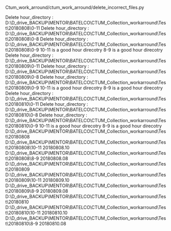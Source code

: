 Ctum_work_arround/ctum_work_arround/delete_incorrect_files.py

Delete hour_directory : D:\D_drive_BACKUP\MENTOR\BATELCO\CTUM_Collection_workarround\Test\20180808\0-11
Delete hour_directory : D:\D_drive_BACKUP\MENTOR\BATELCO\CTUM_Collection_workarround\Test\20180808\0-8
Delete hour_directory : D:\D_drive_BACKUP\MENTOR\BATELCO\CTUM_Collection_workarround\Test\20180808\0-9
10-11 is a good hour direcotry
8-9 is a good hour direcotry
Delete hour_directory : D:\D_drive_BACKUP\MENTOR\BATELCO\CTUM_Collection_workarround\Test\20180809\0-11
Delete hour_directory : D:\D_drive_BACKUP\MENTOR\BATELCO\CTUM_Collection_workarround\Test\20180809\0-8
Delete hour_directory : D:\D_drive_BACKUP\MENTOR\BATELCO\CTUM_Collection_workarround\Test\20180809\0-9
10-11 is a good hour direcotry
8-9 is a good hour direcotry
Delete hour_directory : D:\D_drive_BACKUP\MENTOR\BATELCO\CTUM_Collection_workarround\Test\20180810\0-11
Delete hour_directory : D:\D_drive_BACKUP\MENTOR\BATELCO\CTUM_Collection_workarround\Test\20180810\0-8
Delete hour_directory : D:\D_drive_BACKUP\MENTOR\BATELCO\CTUM_Collection_workarround\Test\20180810\0-9
10-11 is a good hour direcotry
8-9 is a good hour direcotry
D:\D_drive_BACKUP\MENTOR\BATELCO\CTUM_Collection_workarround\Test\20180808
D:\D_drive_BACKUP\MENTOR\BATELCO\CTUM_Collection_workarround\Test\20180808\10-11
20180808.10
D:\D_drive_BACKUP\MENTOR\BATELCO\CTUM_Collection_workarround\Test\20180808\8-9
20180808.08
D:\D_drive_BACKUP\MENTOR\BATELCO\CTUM_Collection_workarround\Test\20180809
D:\D_drive_BACKUP\MENTOR\BATELCO\CTUM_Collection_workarround\Test\20180809\10-11
20180809.10
D:\D_drive_BACKUP\MENTOR\BATELCO\CTUM_Collection_workarround\Test\20180809\8-9
20180809.08
D:\D_drive_BACKUP\MENTOR\BATELCO\CTUM_Collection_workarround\Test\20180810
D:\D_drive_BACKUP\MENTOR\BATELCO\CTUM_Collection_workarround\Test\20180810\10-11
20180810.10
D:\D_drive_BACKUP\MENTOR\BATELCO\CTUM_Collection_workarround\Test\20180810\8-9
20180810.08